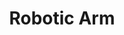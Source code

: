 ---
category: Generic Projects
importance: 1
img: /assets/media/Projects/RBA/RBA.jpg
title: Robotic Arm
grade: A
---